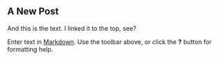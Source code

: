 ## A New Post

And this is the text. I linked it to the top, see?

Enter text in [Markdown](http://daringfireball.net/projects/markdown/). Use the toolbar above, or click the **?** button for formatting help.
